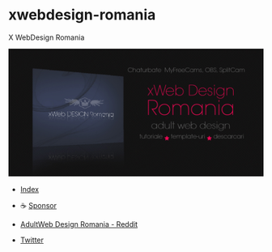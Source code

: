 # xwebdesign-romania
X WebDesign Romania

![XWebDesign-Romania](https://raw.githubusercontent.com/cgc-dan/xwebdesign-romania/main/repository-open-graph-template.jpg)

 * [Index](https://cgc-dan.github.io/xwebdesign-romania/)

 * ☕ [Sponsor](https://dandesign.camgirl.cloud/sponsor/)
 * [AdultWeb Design Romania - Reddit](https://www.reddit.com/r/AdultWebDesignRomania/)
 * [Twitter](https://twitter.com/CamgirlCloud)
